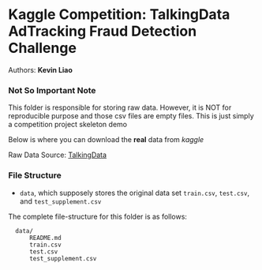 # Kaggle Competition: TalkingData AdTracking Fraud Detection Challenge

Authors: **Kevin Liao**

### Not So Important Note

This folder is responsible for storing raw data. However, it is NOT for reproducible purpose and those csv files are empty files. This is just simply a competition project skeleton demo

Below is where you can download the **real** data from *kaggle*

Raw Data Source: [TalkingData](https://www.kaggle.com/c/talkingdata-adtracking-fraud-detection/data)

### File Structure

* `data`, which supposely stores the original data set `train.csv`, `test.csv`, and `test_supplement.csv` 

The complete file-structure for this folder is as follows:

```
  data/
      README.md
      train.csv
      test.csv
      test_supplement.csv
```
